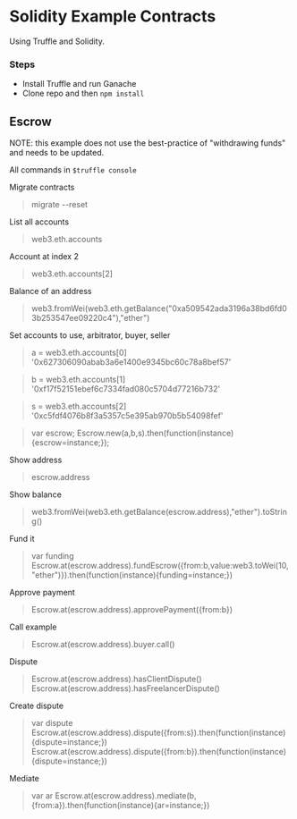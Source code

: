 # Solidity Example Contracts

Using Truffle and Solidity.

### Steps
* Install Truffle and run Ganache
* Clone repo and then `npm install`

## Escrow

NOTE: this example does not use the best-practice of "withdrawing funds" and needs to be updated.

All commands in `$truffle console`

Migrate contracts
> migrate --reset

List all accounts
> web3.eth.accounts

Account at index 2
> web3.eth.accounts[2]

Balance of an address
> web3.fromWei(web3.eth.getBalance("0xa509542ada3196a38bd6fd03b253547ee09220c4"),"ether")

Set accounts to use, arbitrator, buyer, seller
> a = web3.eth.accounts[0]
'0x627306090abab3a6e1400e9345bc60c78a8bef57'

> b = web3.eth.accounts[1]
'0xf17f52151ebef6c7334fad080c5704d77216b732'

> s = web3.eth.accounts[2]
'0xc5fdf4076b8f3a5357c5e395ab970b5b54098fef'

> var escrow;
> Escrow.new(a,b,s).then(function(instance){escrow=instance;});

Show address
> escrow.address
    
Show balance
> web3.fromWei(web3.eth.getBalance(escrow.address),"ether").toString()

Fund it
> var funding
> Escrow.at(escrow.address).fundEscrow({from:b,value:web3.toWei(10,"ether")}).then(function(instance){funding=instance;})

Approve payment
> Escrow.at(escrow.address).approvePayment({from:b})

Call example
> Escrow.at(escrow.address).buyer.call()

Dispute
> Escrow.at(escrow.address).hasClientDispute()
> Escrow.at(escrow.address).hasFreelancerDispute()

Create dispute
> var dispute
> Escrow.at(escrow.address).dispute({from:s}).then(function(instance){dispute=instance;})
Escrow.at(escrow.address).dispute({from:b}).then(function(instance){dispute=instance;})

Mediate
> var ar
> Escrow.at(escrow.address).mediate(b,{from:a}).then(function(instance){ar=instance;})
